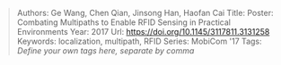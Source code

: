> Authors: Ge Wang, Chen Qian, Jinsong Han, Haofan Cai
> Title: Poster: Combating Multipaths to Enable RFID Sensing in Practical Environments
> Year: 2017
> Url: https://doi.org/10.1145/3117811.3131258
> Keywords: localization, multipath, RFID
> Series: MobiCom '17
> Tags: *Define your own tags here, separate by comma*